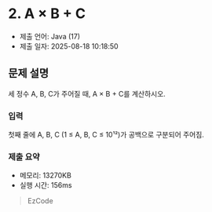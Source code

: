 # 2. A × B + C
- 제출 언어: Java (17)
- 제출 일자: 2025-08-18 10:18:50

## 문제 설명

세 정수 A, B, C가 주어질 때, A × B + C를 계산하시오.

### 입력
첫째 줄에 A, B, C (1 ≤ A, B, C ≤ 10¹²)가 공백으로 구분되어 주어짐.


### 제출 요약
- 메모리: 13270KB
- 실행 시간: 156ms

> EzCode
